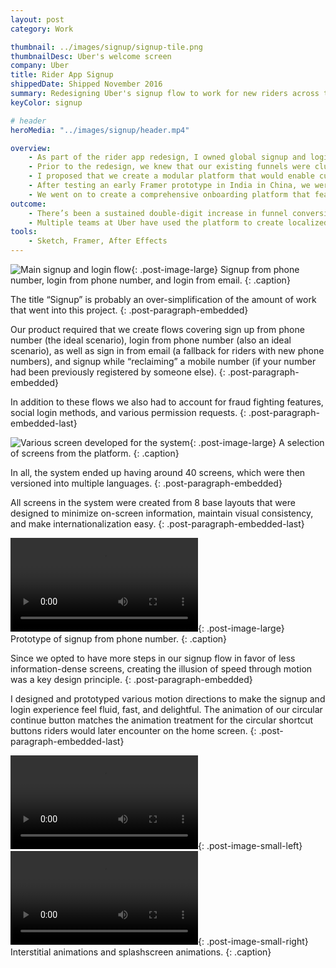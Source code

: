 ```yaml
---
layout: post
category: Work

thumbnail: ../images/signup/signup-tile.png
thumbnailDesc: Uber's welcome screen
company: Uber
title: Rider App Signup
shippedDate: Shipped November 2016
summary: Redesigning Uber's signup flow to work for new riders across the globe.
keyColor: signup

# header
heroMedia: "../images/signup/header.mp4"

overview:
    - As part of the rider app redesign, I owned global signup and login.
    - Prior to the redesign, we knew that our existing funnels were cluttered with information and struggling to meet the needs of new markets as we expanded globally.
    - I proposed that we create a modular platform that would enable customizable funnels by market. This would entail breaking down our existing steps into simple, bite-sized screens that could be easily re-arranged, would decrease the cognitive load on users, and would enable easier experimentation.
    - After testing an early Framer prototype in India in China, we were confident in the direction and decided to move forward.
    - We went on to create a comprehensive onboarding platform that featured visually consistent layouts, buttery animations, and intelligently routed riders to signup or login based on their phone number.
outcome:
    - There’s been a sustained double-digit increase in funnel conversion since the new experience launched. It was a great success.
    - Multiple teams at Uber have used the platform to create localized onboarding experiences, systems for fighting fraud, and new payment experiences.
tools:
    - Sketch, Framer, After Effects
---
```


![Main signup and login flow](../images/signup/signup-flow-1.png){: .post-image-large}
Signup from phone number, login from phone number, and login from email.
{: .caption}

The title “Signup” is probably an over-simplification of the amount of work that went into this project.
{: .post-paragraph-embedded}

Our product required that we create flows covering sign up from phone number (the ideal scenario), login from phone number (also an ideal scenario), as well as sign in from email (a fallback for riders with new phone numbers), and signup while “reclaiming” a mobile number (if your number had been previously registered by someone else).
{: .post-paragraph-embedded}

In addition to these flows we also had to account for fraud fighting features, social login methods, and various permission requests.
{: .post-paragraph-embedded-last}

![Various screen developed for the system](../images/signup/mosaic.png){: .post-image-large}
A selection of screens from the platform.
{: .caption}

In all, the system ended up having around 40 screens, which were then versioned into multiple languages.
{: .post-paragraph-embedded}

All screens in the system were created from 8 base layouts that were designed to minimize on-screen information, maintain visual consistency, and make internationalization easy.
{: .post-paragraph-embedded-last}

<video src="../images/signup/screen-to-screen.mp4" autoplay loop></video>{: .post-image-large}
Prototype of signup from phone number.
{: .caption}

Since we opted to have more steps in our signup flow in favor of less information-dense screens, creating the illusion of speed through motion was a key design principle.
{: .post-paragraph-embedded}

I designed and prototyped various motion directions to make the signup and login experience feel fluid, fast, and delightful. The animation of our circular continue button matches the animation treatment for the circular shortcut buttons riders would later encounter on the home screen.
{: .post-paragraph-embedded-last}

<video src="../images/signup/signup-parallax.mp4" autoplay loop></video>{: .post-image-small-left}
<video src="../images/signup/signup-entry.mp4" autoplay loop></video>{: .post-image-small-right}
Interstitial animations and splashscreen animations.
{: .caption}
